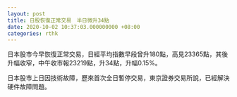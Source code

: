 ```yaml
---
layout: post
title: 日股恢復正常交易　半日微升34點
date: 2020-10-02 10:37:03.000000000 +08:00
categories: rthk
---
```


日本股市今早恢復正常交易，日經平均指數早段曾升180點，高見23365點，其後升幅收窄，中午收市報23219點，升34點，升幅0.15%。

日本股市上日因技術故障，歷來首次全日暫停交易，東京證券交易所說，已經解決硬件故障問題。
